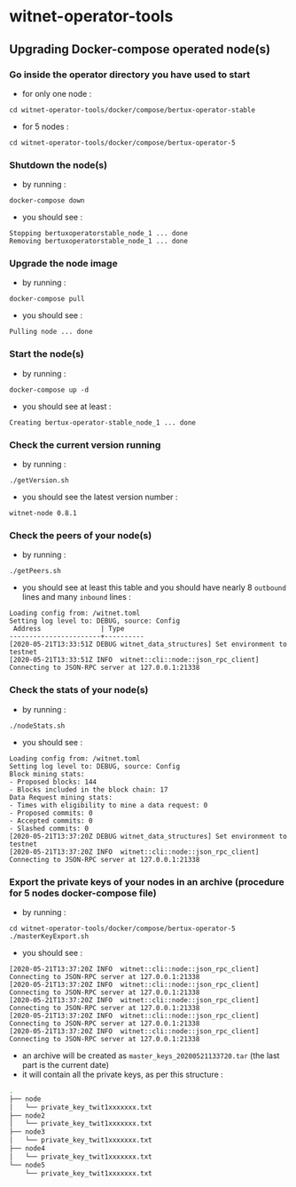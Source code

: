 # witnet-operator-tools
## Upgrading Docker-compose operated node(s)
### Go inside the operator directory you have used to start
- for only one node :
```
cd witnet-operator-tools/docker/compose/bertux-operator-stable
```
- for 5 nodes :
```
cd witnet-operator-tools/docker/compose/bertux-operator-5
```
### Shutdown the node(s)
- by running :
```
docker-compose down
```
- you should see :
```
Stopping bertuxoperatorstable_node_1 ... done
Removing bertuxoperatorstable_node_1 ... done
```
### Upgrade the node image
- by running :
```
docker-compose pull
```
- you should see :
```
Pulling node ... done
```
### Start the node(s)
- by running :
```
docker-compose up -d
```
- you should see at least :
```
Creating bertux-operator-stable_node_1 ... done
```
### Check the current version running
- by running :
```
./getVersion.sh
```
- you should see the latest version number :
```
witnet-node 0.8.1
```
### Check the peers of your node(s)
- by running :
```
./getPeers.sh
```
- you should see at least this table and you should have nearly 8 `outbound` lines and many `inbound` lines :
```
Loading config from: /witnet.toml
Setting log level to: DEBUG, source: Config
 Address               | Type 
-----------------------+----------
[2020-05-21T13:33:51Z DEBUG witnet_data_structures] Set environment to testnet
[2020-05-21T13:33:51Z INFO  witnet::cli::node::json_rpc_client] Connecting to JSON-RPC server at 127.0.0.1:21338
```
### Check the stats of your node(s)
- by running :
```
./nodeStats.sh
```
- you should see :
```
Loading config from: /witnet.toml
Setting log level to: DEBUG, source: Config
Block mining stats:
- Proposed blocks: 144
- Blocks included in the block chain: 17
Data Request mining stats:
- Times with eligibility to mine a data request: 0
- Proposed commits: 0
- Accepted commits: 0
- Slashed commits: 0
[2020-05-21T13:37:20Z DEBUG witnet_data_structures] Set environment to testnet
[2020-05-21T13:37:20Z INFO  witnet::cli::node::json_rpc_client] Connecting to JSON-RPC server at 127.0.0.1:21338
```
### Export the private keys of your nodes in an archive (procedure for 5 nodes docker-compose file)
- by running :
```
cd witnet-operator-tools/docker/compose/bertux-operator-5
./masterKeyExport.sh
```
- you should see :
```
[2020-05-21T13:37:20Z INFO  witnet::cli::node::json_rpc_client] Connecting to JSON-RPC server at 127.0.0.1:21338
[2020-05-21T13:37:20Z INFO  witnet::cli::node::json_rpc_client] Connecting to JSON-RPC server at 127.0.0.1:21338
[2020-05-21T13:37:20Z INFO  witnet::cli::node::json_rpc_client] Connecting to JSON-RPC server at 127.0.0.1:21338
[2020-05-21T13:37:20Z INFO  witnet::cli::node::json_rpc_client] Connecting to JSON-RPC server at 127.0.0.1:21338
[2020-05-21T13:37:20Z INFO  witnet::cli::node::json_rpc_client] Connecting to JSON-RPC server at 127.0.0.1:21338
```
- an archive will be created as `master_keys_20200521133720.tar` (the last part is the current date)
- it will contain all the private keys, as per this structure :
```bash
.
├── node
│   └── private_key_twit1xxxxxxx.txt
├── node2
│   └── private_key_twit1xxxxxxx.txt
├── node3
│   └── private_key_twit1xxxxxxx.txt
├── node4
│   └── private_key_twit1xxxxxxx.txt
└── node5
    └── private_key_twit1xxxxxxx.txt
```
